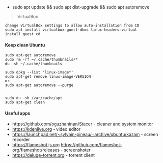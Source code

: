 
* sudo apt update && sudo apt dist-upgrade && sudo apt autoremove




> VirtualBox

```
change VirtualBox settings to allow auto-installation from CD 
sudo apt install virtualbox-guest-dkms linux-headers-virtual
install guest cd 
```

#### Keep clean Ubuntu
```
sudo apt-get autoremove
sudo rm -rf ~/.cache/thumbnails/*
du -sh ~/.cache/thumbnails

sudo dpkg --list 'linux-image*'
sudo apt-get remove linux-image-VERSION
or
sudo apt-get autoremove --purge


sudo du -sh /var/cache/apt
sudo apt-get clean
```

#### Useful apps
* https://github.com/oguzhaninan/Stacer - cleaner and system monitor
* https://kdenlive.org - video editor
* https://launchpad.net/~sylvain-pineau/+archive/ubuntu/kazam - screen recorder 
* https://flameshot.js.org   https://github.com/flameshot-org/flameshot/releases - screenshoter
* https://deluge-torrent.org - torrent client
